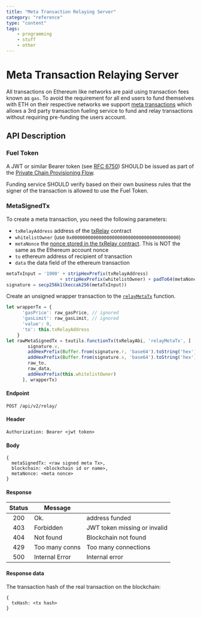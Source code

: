 ```yaml
---
title: "Meta Transaction Relaying Server"
category: "reference"
type: "content"
tags:
    - programming
    - stuff
    - other
---
```


# Meta Transaction Relaying Server

All transactions on Ethereum like networks are paid using transaction fees known as `gas`. To avoid the requirement for all end users to fund themselves with ETH on their respective networks we support [meta transactions](https://medium.com/uport/making-uport-smart-contracts-smarter-part-3-fixing-user-experience-with-meta-transactions-105209ed43e0) which allows a 3rd party transaction fueling service to fund and relay transactions without requiring pre-funding the users account.

## API Description

### Fuel Token

A JWT or similar Bearer token (see [RFC 6750](https://tools.ietf.org/html/rfc6750)) SHOULD be issued as part of the [Private Chain Provisioning Flow](/flows/privatechain.md).

Funding service SHOULD verify based on their own business rules that the signer of the transaction is allowed to use the Fuel Token.

### MetaSignedTx

To create a meta transaction, you need the following parameters:

- `txRelayAddress` address of the [txRelay](https://github.com/uport-project/uport-identity/blob/develop/contracts/TxRelay.sol#L28) contract
- `whitelistOwner` (use `0x0000000000000000000000000000000000000000`)
- `metaNonce` the [nonce stored in the txRelay contract](https://github.com/uport-project/uport-identity/blob/develop/contracts/TxRelay.sol#L11). This is NOT the same as the Ethereum account nonce
- `to` ethereum address of recipient of transaction
- `data` the data field of the ethereum transaction

```js
metaTxInput = '1900' + stripHexPrefix(txRelayAddress)
                    + stripHexPrefix(whitelistOwner) + padTo64(metaNonce) + to + data
signature = secp256k1(keccak256(metaTxInput))
```

Create an unsigned wrapper transaction to the [`relayMetaTx`](https://github.com/uport-project/uport-identity/blob/develop/contracts/TxRelay.sol#L28) function.

```js
let wrapperTx = {
      'gasPrice': raw_gasPrice, // ignored
      'gasLimit': raw_gasLimit, // ignored
      'value': 0,
      'to': this.txRelayAddress
    }
let rawMetaSignedTx = txutils.functionTx(txRelayAbi, 'relayMetaTx', [
        signature.v,
        addHexPrefix(Buffer.from(signature.r, 'base64').toString('hex')),
        addHexPrefix(Buffer.from(signature.s, 'base64').toString('hex')),
        raw_to,
        raw_data,
        addHexPrefix(this.whitelistOwner)
      ], wrapperTx)
```

#### Endpoint

`POST /api/v2/relay/`

#### Header

```
Authorization: Bearer <jwt token>
```

#### Body

```
{
  metaSignedTx: <raw signed meta Tx>,
  blockchain: <blockchain id or name>,
  metaNonce: <meta nonce>
}
```

#### Response

| Status |     Message    |                               |
|:------:|----------------|-------------------------------|
| 200    | Ok.            | address funded                |
| 403    | Forbidden      | JWT token missing or invalid  |
| 404    | Not found      | Blockchain not found          |
| 429    | Too many conns | Too many connections          |
| 500    | Internal Error | Internal error                |

#### Response data

The transaction hash of the real transaction on the blockchain:

```
{
  txHash: <tx hash>
}
```
